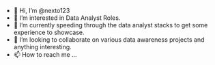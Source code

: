 - 👋 Hi, I’m @nexto123
- 👀 I’m interested in Data Analyst Roles.
- 🌱 I’m currently speeding through the data analyst stacks to get some experience to showcase.
- 💞️ I’m looking to collaborate on various data awareness projects and anything interesting.
- 📫 How to reach me ...

<!---
nexto123/nexto123 is a ✨ special ✨ repository because its `README.md` (this file) appears on your GitHub profile.
You can click the Preview link to take a look at your changes.
--->
